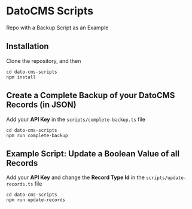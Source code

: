 # DatoCMS Scripts

Repo with a Backup Script as an Example

## Installation

Clone the repository, and then 

```
cd dato-cms-scripts
npm install
```

## Create a Complete Backup of your DatoCMS Records (in JSON)

Add your **API Key** in the `scripts/complete-backup.ts` file

```
cd dato-cms-scripts
npm run complete-backup
```

## Example Script: Update a Boolean Value of all Records

Add your **API Key** and change the **Record Type Id**  in the `scripts/update-records.ts` file

```
cd dato-cms-scripts
npm run update-records
```
